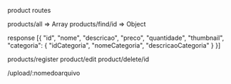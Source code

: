 product routes

products/all  => Array
products/find/id => Object

response
[{
    "id",
    "nome",
    "descricao",
    "preco",
    "quantidade",
    "thumbnail",
    "categoria": {
      "idCategoria",
      "nomeCategoria",
      "descricaoCategoria"
    }
  }]



products/register
product/edit
product/delete/id


/upload/:nomedoarquivo
